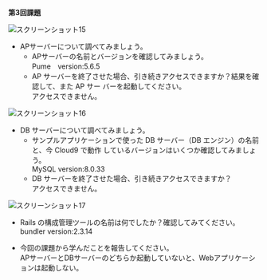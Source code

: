 **第3回課題**

![スクリーンショット15](raisetech/ss15.png)

- APサーバーについて調べてみましょう。  
  - APサーバーの名前とバージョンを確認してみましょう。  
    Pume　version:5.6.5  
  - AP サーバーを終了させた場合、引き続きアクセスできますか？結果を確認して、また AP サー
バーを起動してください。  
    アクセスできません。
 
![スクリーンショット16](raisetech/ss16.png)

- DB サーバーについて調べてみましょう。
  - サンプルアプリケーションで使った DB サーバー（DB エンジン）の名前と、今 Cloud9 で動作
しているバージョンはいくつか確認してみましょう。  
    MySQL version:8.0.33
  - DB サーバーを終了させた場合、引き続きアクセスできますか？  
    アクセスできません。
 
![スクリーンショット17](raisetech/ss17.png)

- Rails の構成管理ツールの名前は何でしたか？確認してみてください。
  bundler version:2.3.14

- 今回の課題から学んだことを報告してください。  
  APサーバーとDBサーバーのどちらか起動していないと、Webアプリケーションは起動しない。